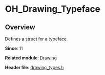 # OH_Drawing_Typeface

## Overview

Defines a struct for a typeface.

**Since**: 11

**Related module**: [Drawing](capi-drawing.md)

**Header file**: [drawing_types.h](capi-drawing-types-h.md)
